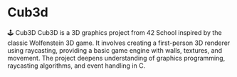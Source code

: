 # Cub3d
🕹️ Cub3D Cub3D is a 3D graphics project from 42 School inspired by the classic Wolfenstein 3D game. It involves creating a first-person 3D renderer using raycasting, providing a basic game engine with walls, textures, and movement. The project deepens understanding of graphics programming, raycasting algorithms, and event handling in C.
